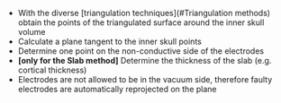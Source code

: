 - With the diverse [triangulation techniques](#Triangulation methods) obtain the points of the triangulated surface around the inner skull volume
- Calculate a plane tangent to the inner skull points
- Determine one point on the non-conductive side of the electrodes
- **[only for the Slab method]** Determine the thickness of the slab (e.g. cortical thickness)
- Electrodes are not allowed to be in the vacuum side, therefore faulty electrodes are automatically reprojected on the plane
